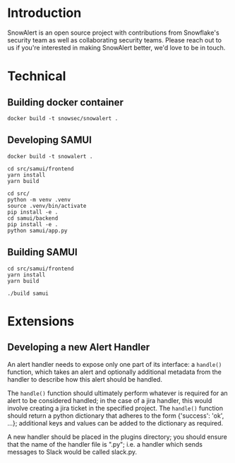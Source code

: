 # Introduction

SnowAlert is an open source project with contributions from Snowflake's security team as well as collaborating
security teams. Please reach out to us if you're interested in making SnowAlert better, we'd love to be in touch.

# Technical

## Building docker container

~~~
docker build -t snowsec/snowalert .
~~~

## Developing SAMUI

~~~
docker build -t snowalert .
~~~

~~~
cd src/samui/frontend
yarn install
yarn build
~~~

~~~
cd src/
python -m venv .venv
source .venv/bin/activate
pip install -e .
cd samui/backend
pip install -e .
python samui/app.py
~~~

## Building SAMUI

~~~
cd src/samui/frontend
yarn install
yarn build
~~~

~~~
./build samui
~~~

# Extensions

## Developing a new Alert Handler

An alert handler needs to expose only one part of its interface: a `handle()` function, which takes an alert and
optionally additional metadata from the handler to describe how this alert should be handled.

The `handle()` function should ultimately perform whatever is required for an alert to be considered handled; in the
case of a jira handler, this would involve creating a jira ticket in the specified project. The `handle()` function should return a python dictionary that adheres to the form {'success': 'ok', ...}; additional keys and values can be added to the dictionary as required.

A new handler should be placed in the plugins directory; you should ensure that the name of the handler file is
"<service>.py"; i.e. a handler which sends messages to Slack would be called slack.py.
